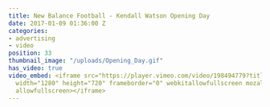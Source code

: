 ```yaml
---
title: New Balance Football - Kendall Watson Opening Day
date: 2017-01-09 01:36:00 Z
categories:
- advertising
- video
position: 33
thumbnail_image: "/uploads/Opening_Day.gif"
has_video: true
video_embed: <iframe src="https://player.vimeo.com/video/198494779?title=0&byline=0&portrait=0"
  width="1280" height="720" frameborder="0" webkitallowfullscreen mozallowfullscreen
  allowfullscreen></iframe>
---
```


